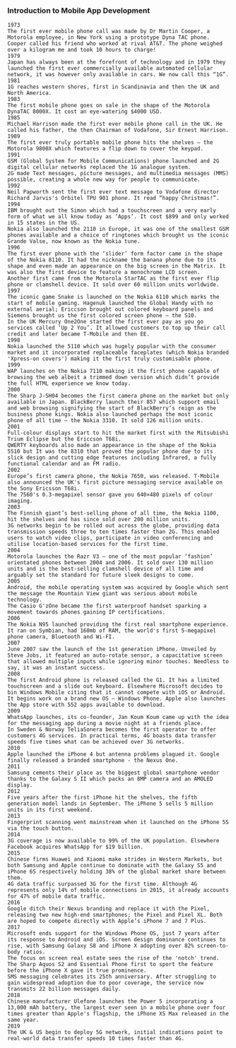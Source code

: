 ### Introduction to Mobile App Development
    1973
    The first ever mobile phone call was made by Dr Martin Cooper, a Motorola employee, in New York using a prototype Dyna TAC phone. Cooper called his friend who worked at rival AT&T. The phone weighed over a kilogram me and took 10 hours to charge!
    1979
    Japan has always been at the forefront of technology and in 1979 they launched the first ever commercially available automated cellular network, it was however only available in cars. We now call this “1G”.
    1981
    1G reaches western shores, first in Scandinavia and then the UK and North America.
    1983
    The first mobile phone goes on sale in the shape of the Motorola DynaTAC 8000X. It cost an eye-watering $4000 USD.
    1985
    Michael Harrison made the first ever mobile phone call in the UK. He called his father, the then Chairman of Vodafone, Sir Ernest Harrison.
    1989
    The first ever truly portable mobile phone hits the shelves – the Motorola 9800X which features a flip down to cover the keypad.
    1991
    GSM (Global System for Mobile Communications) phone launched and 2G digital cellular networks replaced the 1G analogue system.
    2G made Text messages, picture messages, and multimedia messages (MMS) possible, creating a whole new way for people to communicate.
    1992
    Neil Papworth sent the first ever text message to Vodafone director Richard Jarvis's Orbitel TPU 901 phone. It read “happy Christmas!”.
    1994
    IBM brought out the Simon which had a touchscreen and a very early form of what we all know today as ‘Apps’. It cost $899 and only worked in 15 states in the US.
    Nokia also launched the 2110 in Europe, it was one of the smallest GSM phones available and a choice of ringtones which brought us the iconic Grande Valse, now known as the Nokia tune.
    1996
    The first ever phone with the ‘slider’ form factor came in the shape of the Nokia 8110. It had the nickname the banana phone due to its shape and even made an appearance on the big screen in the Matrix. It was also the first device to feature a monochrome LCD screen.
    Another first came from the Motorola StarTAC as the first ever flip phone or clamshell device. It sold over 60 million units worldwide.
    1997
    The iconic game Snake is launched on the Nokia 6110 which marks the start of mobile gaming. Hagenuk launched the Global Handy with no external aerial; Ericcson brought out colored keyboard panels and Siemens brought us the first colored screen phone – the S10.
    In the UK Mercury One2One started the first ever pay as you go services called ‘Up 2 You’. It allowed customers to top up their call credit and later became T-Mobile and then EE.
    1998
    Nokia launched the 5110 which was hugely popular with the consumer market and it incorporated replaceable faceplates (which Nokia branded 'Xpress-on covers') making it the first truly customisable phone.
    1999
    WAP launches on the Nokia 7110 making it the first phone capable of browsing the web albeit a trimmed down version which didn’t provide the full HTML experience we know today.
    2000
    The Sharp J-SH04 becomes the first camera phone on the market but only available in Japan. BlackBerry launch their 857 which support email and web browsing signifying the start of BlackBerry’s reign as the business phone kings. Nokia also launched perhaps the most iconic phone of all time – the Nokia 3310. It sold 126 million units.
    2001
    Full-colour displays start to hit the market first with the Mitsubishi Trium Eclipse but the Ericcson T68i.
    QWERTY keyboards also made an appearance in the shape of the Nokia 5510 but It was the 8310 that proved the popular phone due to its slick design and cutting edge features including Infrared, a fully functional calendar and an FM radio.
    2002
    Europe’s first camera phone, the Nokia 7650, was released. T-Mobile also announced the UK's first picture messaging service available on the Sony Ericsson T68i.
    The 7560's 0.3-megapixel sensor gave you 640×480 pixels of colour imaging.
    2003
    The Finnish giant’s best-selling phone of all time, the Nokia 1100, hit the shelves and has since sold over 200 million units.
    3G networks begin to be rolled out across the globe, providing data transmission speeds three to ten times faster than 2G. This enabled users to watch video clips, participate in video conferencing and utilise location-based services for the first time.
    2004
    Motorola launches the Razr V3 – one of the most popular ‘fashion’ orientated phones between 2004 and 2006. It sold over 130 million units and is the best-selling clamshell device of all time and arguably set the standard for future sleek designs to come.
    2005
    Android, the mobile operating system was acquired by Google which sent the message the Mountain View giant was serious about mobile technology.
    The Casio G'zOne became the first waterproof handset sparking a movement towards phones gaining IP certifications.
    2006
    The Nokia N95 launched providing the first real smartphone experience. It ran on Symbian, had 160mb of RAM, the world's first 5-megapixel phone camera, Bluetooth and Wi-FI.
    2007
    June 2007 saw the launch of the 1st generation iPhone. Unveiled by Steve Jobs, it featured an auto-rotate sensor, a capacitative screen that allowed multiple inputs while ignoring minor touches. Needless to say, it was an instant success.
    2008
    The first Android phone is released called the G1. It has a limited touchscreen and a slide out keyboard. Elsewhere Microsoft decides to bin Windows Mobile citing that it cannot compete with iOS or Android. It begins work on a brand new OS – Windows Phone. Apple also launches the App store with 552 apps available to download.
    2009
    WhatsApp launches, its co-founder, Jan Koum Koum came up with the idea for the messaging app during a movie night at a friends place.
    In Sweden & Norway TeliaSonera becomes the first operator to offer customers 4G services. In practical terms, 4G boasts data transfer speeds five times what can be achieved over 3G networks.
    2010
    Apple launched the iPhone 4 but antenna problems plagued it. Google finally released a branded smartphone - the Nexus One.
    2011
    Samsung cements their place as the biggest global smartphone vendor thanks to the Galaxy S II which packs an 8MP camera and an AMOLED display.
    2012
    Five years after the first iPhone hit the shelves, the fifth generation model lands in September. The iPhone 5 sells 5 million units in its first weekend.
    2013
    Fingerprint scanning went mainstream when it launched on the iPhone 5S via the touch button.
    2014
    3G coverage is now available to 99% of the UK population. Elsewhere Facebook acquires WhatsApp for $19 billion.
    2015
    Chinese firms Huawei and Xiaomi make strides in Western Markets, but both Samsung and Apple continue to dominate with the Galaxy S5 and iPhone 6S respectively holding 38% of the global market share between them.
    4G data traffic surpassed 3G for the first time. Although 4G represents only 14% of mobile connections in 2015, it already accounts for 47% of mobile data traffic.
    2016
    Google ditch their Nexus branding and replace it with the Pixel, releasing two new high-end smartphones; the Pixel and Pixel XL. Both are hoped to compete directly with Apple’s iPhone 7 and 7 Plus.
    2017
    Microsoft ends support for the Windows Phone OS, just 7 years after its response to Android and iOS. Screen design dominance continues to rise, with Samsung Galaxy S8 and iPhone X adopting over 82% screen-to-body ratios.
    The focus on screen real estate sees the rise of the 'notch' trend. The Sharp Aquos S2 and Essential Phone first to sport the feature before the iPhone X gave it true prominence.
    SMS messaging celebrates its 25th anniversary. After struggling to gain widespread adoption due to poor coverage, the service now transmits 22 billion messages daily.
    2018
    Chinese manufacturer Ulefone launches the Power 5 incorporating a 13,000 mAh battery, the largest ever seen in a mobile phone over four times greater than Apple's flagship, the iPhone XS Max released in the same year.
    2019
    The UK & US begin to deploy 5G network, initial indications point to real-world data transfer speeds 10 times faster than 4G.

